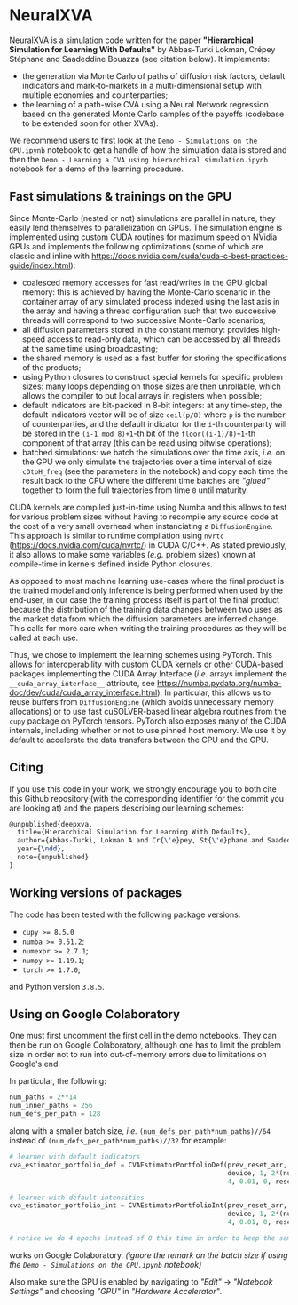 # NeuralXVA
NeuralXVA is a simulation code written for the paper **"Hierarchical Simulation for Learning With Defaults"** by Abbas-Turki Lokman, Crépey Stéphane and Saadeddine Bouazza (see citation below). It implements:
* the generation via Monte Carlo of paths of diffusion risk factors, default indicators and mark-to-markets in a multi-dimensional setup with multiple economies and counterparties;
* the learning of a path-wise CVA using a Neural Network regression based on the generated Monte Carlo samples of the payoffs (codebase to be extended soon for other XVAs).

We recommend users to first look at the `Demo - Simulations on the GPU.ipynb` notebook to get a handle of how the simulation data is stored and then the `Demo - Learning a CVA using hierarchical simulation.ipynb` notebook for a demo of the learning procedure.

## Fast simulations & trainings on the GPU

Since Monte-Carlo (nested or not) simulations are parallel in nature, they easily lend themselves to parallelization on GPUs. The simulation engine is implemented using custom CUDA routines for maximum speed on NVidia GPUs and implements the following optimizations (some of which are classic and inline with https://docs.nvidia.com/cuda/cuda-c-best-practices-guide/index.html):
* coalesced memory accesses for fast read/writes in the GPU global memory: this is achieved by having the Monte-Carlo scenario in the container array of any simulated process indexed using the last axis in the array and having a thread configuration such that two successive threads will correspond to two successive Monte-Carlo scenarios;
* all diffusion parameters stored in the constant memory: provides high-speed access to read-only data, which can be accessed by all threads at the same time using broadcasting;
* the shared memory is used as a fast buffer for storing the specifications of the products;
* using Python closures to construct special kernels for specific problem sizes: many loops depending on those sizes are then unrollable, which allows the compiler to put local arrays in registers when possible;
* default indicators are bit-packed in 8-bit integers: at any time-step, the default indicators vector will be of size `ceil(p/8)` where `p` is the number of counterparties, and the default indicator for the `i`-th counterparty will be stored in the `(i-1 mod 8)+1`-th bit of the `floor((i-1)/8)+1`-th component of that array (this can be read using bitwise operations);
* batched simulations: we batch the simulations over the time axis, *i.e.* on the GPU we only simulate the trajectories over a time interval of size `cDtoH_freq` (see the parameters in the notebook) and copy each time the result back to the CPU where the different time batches are *"glued"* together to form the full trajectories from time `0` until maturity.

CUDA kernels are compiled just-in-time using Numba and this allows to test for various problem sizes without having to recompile any source code at the cost of a very small overhead when instanciating a `DiffusionEngine`. This approach is similar to runtime compilation using `nvrtc` (https://docs.nvidia.com/cuda/nvrtc/) in CUDA C/C++. As stated previously, it also allows to make some variables (*e.g.* problem sizes) known at compile-time in kernels defined inside Python closures.

As opposed to most machine learning use-cases where the final product is the trained model and only inference is being performed when used by the end-user, in our case the training process itself is part of the final product because the distribution of the training data changes between two uses as the market data from which the diffusion parameters are inferred change. This calls for more care when writing the training procedures as they will be called at each use.

Thus, we chose to implement the learning schemes using PyTorch. This allows for interoperability with custom CUDA kernels or other CUDA-based packages implementing the CUDA Array Interface (*i.e.* arrays implement the `__cuda_array_interface__` attribute, see https://numba.pydata.org/numba-doc/dev/cuda/cuda_array_interface.html). In particular, this allows us to reuse buffers from `DiffusionEngine` (which avoids unnecessary memory allocations) or to use fast cuSOLVER-based linear algebra routines from the `cupy` package on PyTorch tensors. PyTorch also exposes many of the CUDA internals, including whether or not to use pinned host memory. We use it by default to accelerate the data transfers between the CPU and the GPU.

## Citing
If you use this code in your work, we strongly encourage you to both cite this Github repository (with the corresponding identifier for the commit you are looking at) and the papers describing our learning schemes:
```latex
@unpublished{deepxva,
  title={Hierarchical Simulation for Learning With Defaults},
  author={Abbas-Turki, Lokman A and Cr{\'e}pey, St{\'e}phane and Saadeddine, Bouazza},
  year={\ndd},
  note={unpublished}
}
```

## Working versions of packages
The code has been tested with the following package versions:
* `cupy >= 8.5.0`
* `numba >= 0.51.2`;
* `numexpr >= 2.7.1`;
* `numpy >= 1.19.1`;
* `torch >= 1.7.0`;

and Python version `3.8.5`.

## Using on Google Colaboratory
One must first uncomment the first cell in the demo notebooks. They can then be run on Google Colaboratory, although one has to limit the problem size in order not to run into out-of-memory errors due to limitations on Google's end.

In particular, the following:
```python
num_paths = 2**14
num_inner_paths = 256
num_defs_per_path = 128
```
along with a smaller batch size, *i.e.* `(num_defs_per_path*num_paths)//64` instead of `(num_defs_per_path*num_paths)//32` for example:
```python
# learner with default indicators
cva_estimator_portfolio_def = CVAEstimatorPortfolioDef(prev_reset_arr, True, False, False, diffusion_engine, 
                                                       device, 1, 2*(num_rates+num_spreads), (num_defs_per_path*num_paths)//64, 
                                                       4, 0.01, 0, reset_weights=False, linear=False, best_sol=True)

# learner with default intensities
cva_estimator_portfolio_int = CVAEstimatorPortfolioInt(prev_reset_arr, True, False, False, diffusion_engine, 
                                                       device, 1, 2*(num_rates+num_spreads), (num_defs_per_path*num_paths)//64, 
                                                       4, 0.01, 0, reset_weights=False, linear=False, best_sol=True)

# notice we do 4 epochs instead of 8 this time in order to keep the same number of total SGD steps
```
works on Google Colaboratory. *(ignore the remark on the batch size if using the `Demo - Simulations on the GPU.ipynb` notebook)*

Also make sure the GPU is enabled by navigating to *"Edit"* -> *"Notebook Settings"* and choosing *"GPU"* in *"Hardware Accelerator"*.
